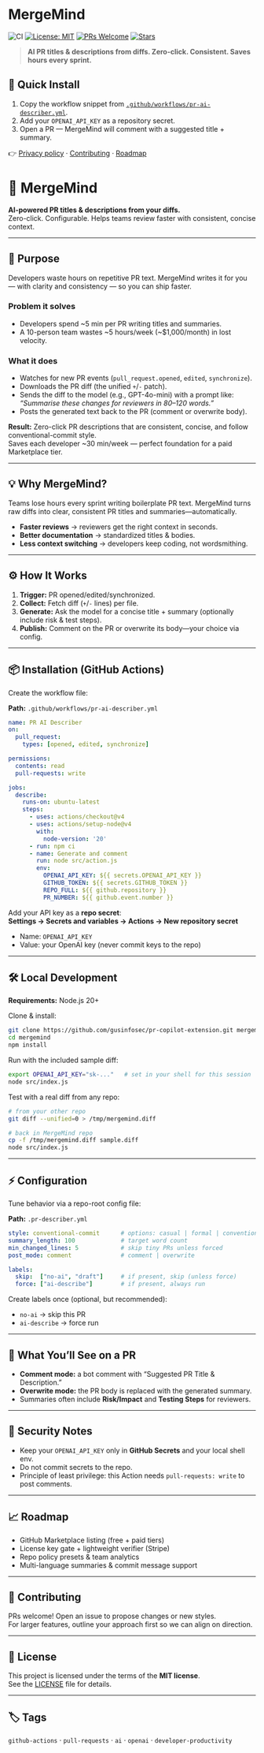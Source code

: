 # MergeMind

![CI](https://github.com/gusinfosec/MergeMind/actions/workflows/pr-ai-describer.yml/badge.svg)
[![License: MIT](https://img.shields.io/badge/License-MIT-green.svg)](LICENSE)
[![PRs Welcome](https://img.shields.io/badge/PRs-welcome-brightgreen.svg)](CONTRIBUTING.md)
[![Stars](https://img.shields.io/github/stars/gusinfosec/MergeMind)](https://github.com/gusinfosec/MergeMind/stargazers)

> **AI PR titles & descriptions from diffs. Zero-click. Consistent. Saves hours every sprint.**

## 🚀 Quick Install

1. Copy the workflow snippet from [`.github/workflows/pr-ai-describer.yml`](.github/workflows/pr-ai-describer.yml).  
2. Add your `OPENAI_API_KEY` as a repository secret.  
3. Open a PR — MergeMind will comment with a suggested title + summary.  

👉 [Privacy policy](PRIVACY.md) · [Contributing](CONTRIBUTING.md) · [Roadmap](ROADMAP.md)


# 🤖 MergeMind

**AI-powered PR titles & descriptions from your diffs.**  
Zero-click. Configurable. Helps teams review faster with consistent, concise context.

---

## 🚀 Purpose

Developers waste hours on repetitive PR text. MergeMind writes it for you — with clarity and consistency — so you can ship faster.

### Problem it solves
- Developers spend ~5 min per PR writing titles and summaries.  
- A 10-person team wastes ~5 hours/week (~$1,000/month) in lost velocity.

### What it does
- Watches for new PR events (`pull_request.opened`, `edited`, `synchronize`).  
- Downloads the PR diff (the unified `+`/`-` patch).  
- Sends the diff to the model (e.g., GPT-4o-mini) with a prompt like:  
  *“Summarise these changes for reviewers in 80–120 words.”*  
- Posts the generated text back to the PR (comment or overwrite body).

**Result:** Zero-click PR descriptions that are consistent, concise, and follow conventional-commit style.  
Saves each developer ~30 min/week — perfect foundation for a paid Marketplace tier.

---

## 💡 Why MergeMind?

Teams lose hours every sprint writing boilerplate PR text. MergeMind turns raw diffs into clear, consistent PR titles and summaries—automatically.

- **Faster reviews** → reviewers get the right context in seconds.  
- **Better documentation** → standardized titles & bodies.  
- **Less context switching** → developers keep coding, not wordsmithing.

---

## ⚙️ How It Works

1. **Trigger:** PR opened/edited/synchronized.  
2. **Collect:** Fetch diff (`+`/`-` lines) per file.  
3. **Generate:** Ask the model for a concise title + summary (optionally include risk & test steps).  
4. **Publish:** Comment on the PR or overwrite its body—your choice via config.

---

## 📦 Installation (GitHub Actions)

Create the workflow file:

**Path:** `.github/workflows/pr-ai-describer.yml`
```yaml
name: PR AI Describer
on:
  pull_request:
    types: [opened, edited, synchronize]

permissions:
  contents: read
  pull-requests: write

jobs:
  describe:
    runs-on: ubuntu-latest
    steps:
      - uses: actions/checkout@v4
      - uses: actions/setup-node@v4
        with:
          node-version: '20'
      - run: npm ci
      - name: Generate and comment
        run: node src/action.js
        env:
          OPENAI_API_KEY: ${{ secrets.OPENAI_API_KEY }}
          GITHUB_TOKEN: ${{ secrets.GITHUB_TOKEN }}
          REPO_FULL: ${{ github.repository }}
          PR_NUMBER: ${{ github.event.number }}
```

Add your API key as a **repo secret**:  
**Settings → Secrets and variables → Actions → New repository secret**
- Name: `OPENAI_API_KEY`
- Value: your OpenAI key (never commit keys to the repo)

---

## 🛠 Local Development

**Requirements:** Node.js 20+

Clone & install:
```bash
git clone https://github.com/gusinfosec/pr-copilot-extension.git mergemind
cd mergemind
npm install
```

Run with the included sample diff:
```bash
export OPENAI_API_KEY="sk-..."   # set in your shell for this session
node src/index.js
```

Test with a real diff from any repo:
```bash
# from your other repo
git diff --unified=0 > /tmp/mergemind.diff

# back in MergeMind repo
cp -f /tmp/mergemind.diff sample.diff
node src/index.js
```

---

## ⚡ Configuration

Tune behavior via a repo-root config file:

**Path:** `.pr-describer.yml`
```yaml
style: conventional-commit      # options: casual | formal | conventional-commit
summary_length: 100             # target word count
min_changed_lines: 5            # skip tiny PRs unless forced
post_mode: comment              # comment | overwrite

labels:
  skip:  ["no-ai", "draft"]     # if present, skip (unless force)
  force: ["ai-describe"]        # if present, always run
```

Create labels once (optional, but recommended):
- `no-ai` → skip this PR  
- `ai-describe` → force run

---

## 🧪 What You’ll See on a PR

- **Comment mode:** a bot comment with “Suggested PR Title & Description.”  
- **Overwrite mode:** the PR body is replaced with the generated summary.  
- Summaries often include **Risk/Impact** and **Testing Steps** for reviewers.

---

## 🔐 Security Notes

- Keep your `OPENAI_API_KEY` only in **GitHub Secrets** and your local shell env.  
- Do not commit secrets to the repo.  
- Principle of least privilege: this Action needs `pull-requests: write` to post comments.

---

## 📈 Roadmap

- GitHub Marketplace listing (free + paid tiers)  
- License key gate + lightweight verifier (Stripe)  
- Repo policy presets & team analytics  
- Multi-language summaries & commit message support

---

## 🤝 Contributing

PRs welcome! Open an issue to propose changes or new styles.  
For larger features, outline your approach first so we can align on direction.

---

## 📜 License

This project is licensed under the terms of the **MIT license**.  
See the [LICENSE](LICENSE) file for details.

---

## 🏷️ Tags

`github-actions` · `pull-requests` · `ai` · `openai` · `developer-productivity`
